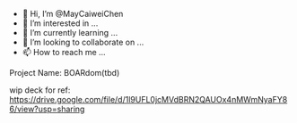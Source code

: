 - 👋 Hi, I’m @MayCaiweiChen
- 👀 I’m interested in ...
- 🌱 I’m currently learning ...
- 💞️ I’m looking to collaborate on ...
- 📫 How to reach me ...

<!---
MayCaiweiChen/MayCaiweiChen is a ✨ special ✨ repository because its `README.md` (this file) appears on your GitHub profile.
You can click the Preview link to take a look at your changes.
--->

Project Name: BOARdom(tbd)

wip deck for ref: https://drive.google.com/file/d/1l9UFL0jcMVdBRN2QAUOx4nMWmNyaFY86/view?usp=sharing 
